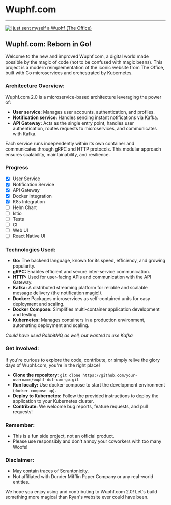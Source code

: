 # Wuphf.com
--------------

[![I just sent myself a Wuphf (The Office)](https://img.youtube.com/vi/8wfG8ngFvPk/0.jpg)](https://www.youtube.com/watch?v=8wfG8ngFvPk)


## Wuphf.com: Reborn in Go!

Welcome to the new and improved Wuphf.com, a digital world made possible by the magic of code (not to be confused with magic beans). This project is a modern reimplementation of the iconic website from The Office, built with Go microservices and orchestrated by Kubernetes.

### Architecture Overview:

Wuphf.com 2.0 is a microservice-based architecture leveraging the power of:

- **User service:** Manages user accounts, authentication, and profiles.
- **Notification service:** Handles sending instant notifications via Kafka.
- **API Gateway:** Acts as the single entry point, handles user authentication, routes requests to microservices, and communicates with Kafka.

Each service runs independently within its own container and communicates through gRPC and HTTP protocols. This modular approach ensures scalability, maintainability, and resilience.

### Progress
- [X] User Service
- [X] Notification Service
- [X] API Gateway
- [X] Docker Integration
- [X] K8s Integration
- [ ] Helm Chart
- [ ] Istio
- [ ] Tests
- [ ] CI
- [ ] Web UI
- [ ] React Native UI

### Technologies Used:

- **Go:** The backend language, known for its speed, efficiency, and growing popularity.
- **gRPC:** Enables efficient and secure inter-service communication.
- **HTTP:** Used for user-facing APIs and communication with the API Gateway.
- **Kafka:** A distributed streaming platform for reliable and scalable message delivery (the notification magic!).
- **Docker:** Packages microservices as self-contained units for easy deployment and scaling.
- **Docker Compose:** Simplifies multi-container application development and testing.
- **Kubernetes:** Manages containers in a production environment, automating deployment and scaling.

*Could have used RabbitMQ as well, but wanted to use Kafka*

### Get Involved:

If you're curious to explore the code, contribute, or simply relive the glory days of Wuphf.com, you're in the right place!

- **Clone the repository:** `git clone https://github.com/your-username/wuphf-dot-com-go.git`
- **Run locally:** Use docker-compose to start the development environment (`docker-compose up`).
- **Deploy to Kubernetes:** Follow the provided instructions to deploy the application to your Kubernetes cluster.
- **Contribute:** We welcome bug reports, feature requests, and pull requests!

### Remember:

- This is a fun side project, not an official product.
- Please use responsibly and don't annoy your coworkers with too many Woofs!

### Disclaimer:

- May contain traces of Scrantonicity.
- Not affiliated with Dunder Mifflin Paper Company or any real-world entities.

We hope you enjoy using and contributing to Wuphf.com 2.0! Let's build something more magical than Ryan's website ever could have been.
